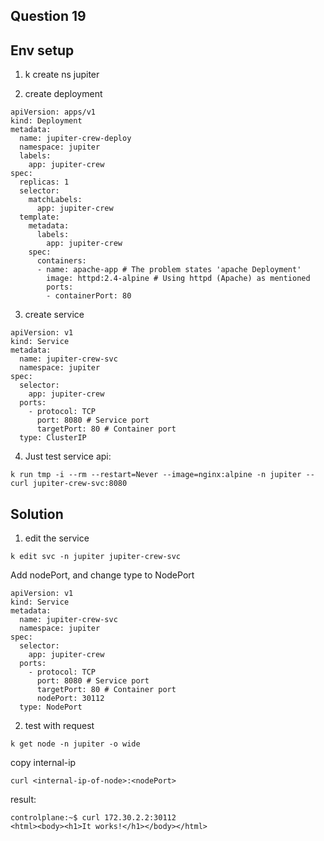 ## Question 19


## Env setup

1. k create ns jupiter

2. create deployment

```
apiVersion: apps/v1
kind: Deployment
metadata:
  name: jupiter-crew-deploy
  namespace: jupiter
  labels:
    app: jupiter-crew
spec:
  replicas: 1
  selector:
    matchLabels:
      app: jupiter-crew
  template:
    metadata:
      labels:
        app: jupiter-crew
    spec:
      containers:
      - name: apache-app # The problem states 'apache Deployment'
        image: httpd:2.4-alpine # Using httpd (Apache) as mentioned
        ports:
        - containerPort: 80
```

3. create service

```
apiVersion: v1
kind: Service
metadata:
  name: jupiter-crew-svc
  namespace: jupiter
spec:
  selector:
    app: jupiter-crew
  ports:
    - protocol: TCP
      port: 8080 # Service port
      targetPort: 80 # Container port
  type: ClusterIP
```

4. Just test service api:

```
k run tmp -i --rm --restart=Never --image=nginx:alpine -n jupiter -- curl jupiter-crew-svc:8080
```

## Solution

1. edit the service

```
k edit svc -n jupiter jupiter-crew-svc
```

Add nodePort, and change type to NodePort

```
apiVersion: v1
kind: Service
metadata:
  name: jupiter-crew-svc
  namespace: jupiter
spec:
  selector:
    app: jupiter-crew
  ports:
    - protocol: TCP
      port: 8080 # Service port
      targetPort: 80 # Container port
      nodePort: 30112
  type: NodePort
```

2. test with request

```
k get node -n jupiter -o wide
```

copy internal-ip

```
curl <internal-ip-of-node>:<nodePort>
```

result:

```
controlplane:~$ curl 172.30.2.2:30112
<html><body><h1>It works!</h1></body></html>
```